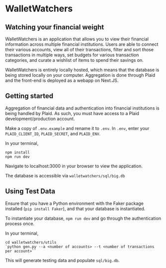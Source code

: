 # WalletWatchers

## Watching your financial weight

WalletWatchers is an application that allows you to view their financial information across multiple financial institutions. Users are able to connect their various accounts, view all of their transactions, filter and sort those transactions in multiple ways, set budgets for various transaction categories, and curate a wishlist of items to spend their savings on.

WalletWatchers is entirely locally hosted, which means that the database is being stored locally on your computer. Aggregation is done through Plaid and the front-end is deployed as a webapp on Next.JS.

## Getting started

Aggregation of financial data and authentication into financial institutions is being handled by Plaid.
As such, you must have access to a Plaid development/production account.

Make a copy of `.env.example` and rename it to `.env`.
In `.env`, enter your `PLAID_CLIENT_ID`, `PLAID_SECRET`, and `PLAID_ENV`.

In your terminal,

```
npm install
npm run dev
```

Navigate to localhost:3000 in your browser to view the application.

The database is accessible via `walletwatchers/sql/big.db`

## Using Test Data

Ensure that you have a Python environment with the Faker package installed (`pip install Faker`),
and that your database is instantiated.

To instantiate your database, `npm run dev` and go through the authentication process once.

In your terminal,

```
cd walletwatchers/utils
`python gen.py --a <number of accounts> --t <number of transactions per account>``
```

This will generate testing data and populate `sql/big.db`.
